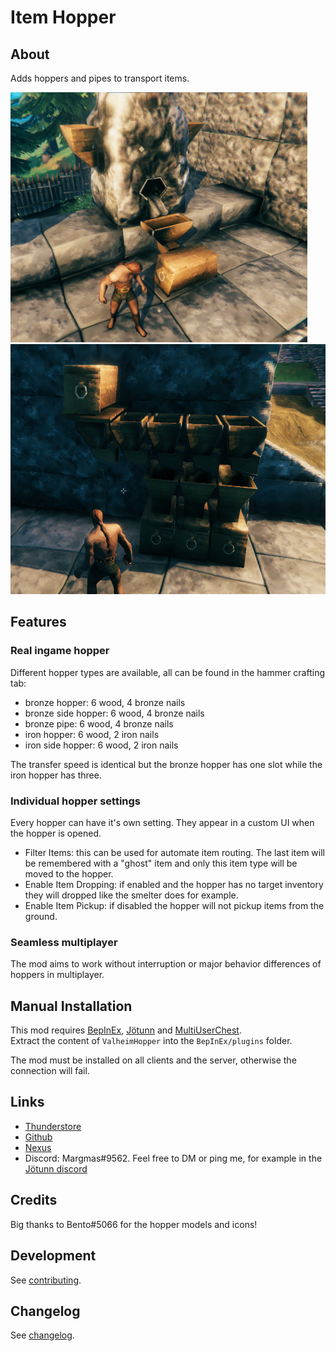 # Item Hopper
## About
Adds hoppers and pipes to transport items.

<img src="https://raw.githubusercontent.com/MSchmoecker/ValheimHopper/master/Docs/ShowcaseSmelter.png" height="400" alt="Smelter"/> <img src="https://raw.githubusercontent.com/MSchmoecker/ValheimHopper/master/Docs/ShowcaseMiniSorter.png" height="400" alt="MiniSorter"/>


## Features
### Real ingame hopper
Different hopper types are available, all can be found in the hammer crafting tab:
* bronze hopper: 6 wood, 4 bronze nails
* bronze side hopper: 6 wood, 4 bronze nails
* bronze pipe: 6 wood, 4 bronze nails
* iron hopper: 6 wood, 2 iron nails
* iron side hopper: 6 wood, 2 iron nails

The transfer speed is identical but the bronze hopper has one slot while the iron hopper has three.

### Individual hopper settings
Every hopper can have it's own setting. They appear in a custom UI when the hopper is opened.
- Filter Items: this can be used for automate item routing.
  The last item will be remembered with a "ghost" item and only this item type will be moved to the hopper.
- Enable Item Dropping: if enabled and the hopper has no target inventory they will dropped like the smelter does for example.
- Enable Item Pickup: if disabled the hopper will not pickup items from the ground.

### Seamless multiplayer
The mod aims to work without interruption or major behavior differences of hoppers in multiplayer.

## Manual Installation
This mod requires [BepInEx](https://valheim.thunderstore.io/package/denikson/BepInExPack_Valheim/), [Jötunn](https://valheim.thunderstore.io/package/ValheimModding/Jotunn/) and [MultiUserChest](https://valheim.thunderstore.io/package/MSchmoecker/MultiUserChest/).\
Extract the content of `ValheimHopper` into the `BepInEx/plugins` folder.

The mod must be installed on all clients and the server, otherwise the connection will fail.


## Links
- [Thunderstore](https://valheim.thunderstore.io/package/MSchmoecker/ItemHopper/)
- [Github](https://github.com/MSchmoecker/ValheimHopper)
- [Nexus](https://www.nexusmods.com/valheim/mods/1974)
- Discord: Margmas#9562. Feel free to DM or ping me, for example in the [Jötunn discord](https://discord.gg/DdUt6g7gyA)


## Credits
Big thanks to Bento#5066 for the hopper models and icons!


## Development
See [contributing](https://github.com/MSchmoecker/ValheimHopper/blob/master/CONTRIBUTING.md).


## Changelog
See [changelog](https://github.com/MSchmoecker/ValheimHopper/blob/master/CHANGELOG.md).
